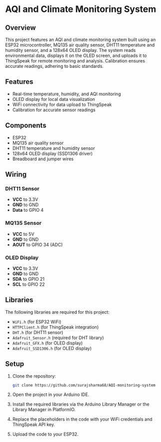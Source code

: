 # AQI and Climate Monitoring System

## Overview

This project features an AQI and climate monitoring system built using an ESP32 microcontroller, MQ135 air quality sensor, DHT11 temperature and humidity sensor, and a 128x64 OLED display. The system reads environmental data, displays it on the OLED screen, and uploads it to ThingSpeak for remote monitoring and analysis. Calibration ensures accurate readings, adhering to basic standards.

## Features

- Real-time temperature, humidity, and AQI monitoring
- OLED display for local data visualization
- WiFi connectivity for data upload to ThingSpeak
- Calibration for accurate sensor readings

## Components

- ESP32
- MQ135 air quality sensor
- DHT11 temperature and humidity sensor
- 128x64 OLED display (SSD1306 driver)
- Breadboard and jumper wires

## Wiring

### DHT11 Sensor
- **VCC** to 3.3V
- **GND** to GND
- **Data** to GPIO 4

### MQ135 Sensor
- **VCC** to 5V
- **GND** to GND
- **AOUT** to GPIO 34 (ADC)

### OLED Display
- **VCC** to 3.3V
- **GND** to GND
- **SDA** to GPIO 21
- **SCL** to GPIO 22

## Libraries

The following libraries are required for this project:
- `WiFi.h` (for ESP32 WiFi)
- `HTTPClient.h` (for ThingSpeak integration)
- `DHT.h` (for DHT11 sensor)
- `Adafruit_Sensor.h` (required for DHT library)
- `Adafruit_GFX.h` (for OLED display)
- `Adafruit_SSD1306.h` (for OLED display)

## Setup

1. Clone the repository:
    ```bash
    git clone https://github.com/surajsharma68/AQI-monitoring-system
    ```
2. Open the project in your Arduino IDE.

3. Install the required libraries via the Arduino Library Manager or the Library Manager in PlatformIO.

4. Replace the placeholders in the code with your WiFi credentials and ThingSpeak API key.

5. Upload the code to your ESP32.
